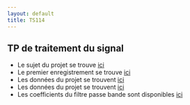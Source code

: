 ```yaml
---
layout: default
title: TS114
---
```



## TP de traitement du signal
<!--- Le sujet du TP se trouve [ici](/assets/cours/TS114/TS114-TP.pdf)-->
- Le sujet du projet se trouve [ici](/assets/cours/TS114/TS114-project.pdf)
- Le premier enregistrement se trouve [ici](/assets/cours/TS114/data/recording1.mat)
- Les données du projet se trouvent [ici](/assets/cours/TS114/data/recording2.mat)
- Les données du projet se trouvent [ici](/assets/cours/TS114/data/recording3.mat)
- Les coefficients du filtre passe bande sont disponibles [ici](/assets/cours/TS114/jma_filter.mat)
<!--- Afin de vous aider dans la rédaction du rapport, nous vous fournissons un template latex [ici](/assets/cours/TS114/rapport_TS114_nom1_nom2.tex)-->
